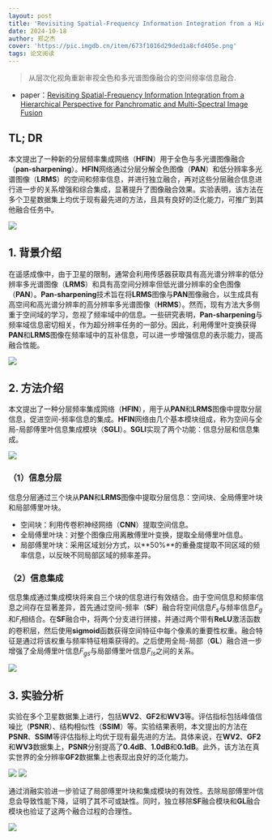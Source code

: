```yaml
---
layout: post
title: 'Revisiting Spatial-Frequency Information Integration from a Hierarchical Perspective for Panchromatic and Multi-Spectral Image Fusion'
date: 2024-10-18
author: 郑之杰
cover: 'https://pic.imgdb.cn/item/673f1016d29ded1a8cfd405e.png'
tags: 论文阅读
---
```


> 从层次化视角重新审视全色和多光谱图像融合的空间频率信息融合.

- paper：[Revisiting Spatial-Frequency Information Integration from a Hierarchical Perspective for Panchromatic and Multi-Spectral Image Fusion](https://openaccess.thecvf.com/content/CVPR2024/papers/Tan_Revisiting_Spatial-Frequency_Information_Integration_from_a_Hierarchical_Perspective_for_Panchromatic_CVPR_2024_paper)

## TL; DR

本文提出了一种新的分层频率集成网络（**HFIN**）用于全色与多光谱图像融合（**pan-sharpening**）。**HFIN**网络通过分层分解全色图像（**PAN**）和低分辨率多光谱图像（**LRMS**）的空间和频率信息，并进行独立融合，再对这些分层融合信息进行进一步的关系增强和综合集成，显著提升了图像融合效果。实验表明，该方法在多个卫星数据集上均优于现有最先进的方法，且具有良好的泛化能力，可推广到其他融合任务中。

![](https://pic.imgdb.cn/item/673f114ed29ded1a8cfe7f10.png)

## 1. 背景介绍

在遥感成像中，由于卫星的限制，通常会利用传感器获取具有高光谱分辨率的低分辨率多光谱图像（**LRMS**）和具有高空间分辨率但低光谱分辨率的全色图像（**PAN**）。**Pan-sharpening**技术旨在将**LRMS**图像与**PAN**图像融合，以生成具有高空间和高光谱分辨率的高分辨率多光谱图像（**HRMS**）。然而，现有方法大多侧重于空间域的学习，忽视了频率域中的信息。一些研究表明，**Pan-sharpening**与频率域信息密切相关，作为超分辨率任务的一部分。因此，利用傅里叶变换获得**PAN**和**LRMS**图像在频率域中的互补信息，可以进一步增强信息的表示能力，提高融合性能。

![](https://pic.imgdb.cn/item/673f118fd29ded1a8cfeb48f.png)

## 2. 方法介绍

本文提出了一种分层频率集成网络（**HFIN**），用于从**PAN**和**LRMS**图像中提取分层信息，促进空间-频率信息的集成。**HFIN**网络由几个基本模块组成，称为空间与全局-局部傅里叶信息集成模块（**SGLI**）。**SGLI**实现了两个功能：信息分层和信息集成。

![](https://pic.imgdb.cn/item/673f1200d29ded1a8cff0a20.png)

### （1）信息分层

信息分层通过三个块从**PAN**和**LRMS**图像中提取分层信息：空间块、全局傅里叶块和局部傅里叶块。
- 空间块：利用传卷积神经网络（**CNN**）提取空间信息。
- 全局傅里叶块：对整个图像应用离散傅里叶变换，提取全局傅里叶信息。
- 局部傅里叶块：采用区域划分方式，以**50%**的重叠度提取不同区域的频率信息，以反映不同局部区域的频率差异。

### （2）信息集成

信息集成通过集成模块将来自三个块的信息进行有效结合。由于空间信息和频率信息之间存在显著差异，首先通过空间-频率（**SF**）融合将空间信息$F_s$与频率信息$F_g$和$F_l$相结合。在**SF**融合中，将两个分支进行拼接，并通过两个带有**ReLU**激活函数的卷积层，然后使用**sigmoid**函数获得空间特征中每个像素的重要性权重。融合特征是通过将该权重与频率特征相乘获得的。之后使用全局-局部（**GL**）融合进一步增强了全局傅里叶信息$F_{gs}$与局部傅里叶信息$F_{ls}$之间的关系。

![](https://pic.imgdb.cn/item/673f12bfd29ded1a8cffaad5.png)

## 3. 实验分析

实验在多个卫星数据集上进行，包括**WV2**、**GF2**和**WV3**等。评估指标包括峰值信噪比（**PSNR**）、结构相似性（**SSIM**）等。实验结果表明，本文提出的方法在**PSNR**、**SSIM**等评估指标上均优于现有最先进的方法。具体来说，在**WV2**、**GF2**和**WV3**数据集上，**PSNR**分别提高了**0.4dB**、**1.0dB**和**0.1dB**。此外，该方法在真实世界的全分辨率**GF2**数据集上也表现出良好的泛化能力。

![](https://pic.imgdb.cn/item/673f131fd29ded1a8c0020f4.png)
![](https://pic.imgdb.cn/item/673f1345d29ded1a8c003a6f.png)

通过消融实验进一步验证了局部傅里叶块和集成模块的有效性。去除局部傅里叶信息会导致性能下降，证明了其不可或缺性。同时，独立移除**SF**融合模块和**GL**融合模块也验证了这两个融合过程的合理性。

![](https://pic.imgdb.cn/item/673f136cd29ded1a8c005527.png)